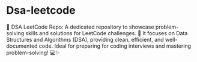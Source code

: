 # Dsa-leetcode
🚀 DSA LeetCode Repo: A dedicated repository to showcase problem-solving skills and solutions for LeetCode challenges. 🌟 It focuses on Data Structures and Algorithms (DSA), providing clean, efficient, and well-documented code. Ideal for preparing for coding interviews and mastering problem-solving! 💻✨
